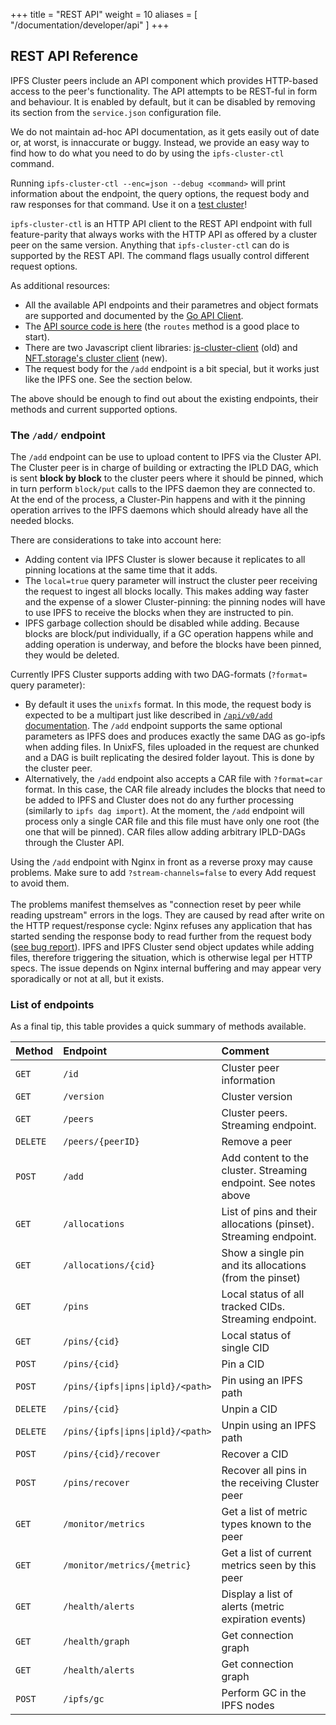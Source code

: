 +++
title = "REST API"
weight = 10
aliases = [
    "/documentation/developer/api"
]
+++

## REST API Reference

IPFS Cluster peers include an API component which provides HTTP-based access to the peer's functionality. The API attempts to be REST-ful in form and behaviour. It is enabled by default, but it can be disabled by removing its section from the `service.json` configuration file.

We do not maintain ad-hoc API documentation, as it gets easily out of date or, at worst, is innaccurate or buggy. Instead, we provide an easy way to find how to do what you need to do by using the `ipfs-cluster-ctl` command.

Running `ipfs-cluster-ctl --enc=json --debug <command>` will print information about the endpoint, the query options, the request body and raw responses for that command. Use it on a [test cluster](/documentation/quickstart/)!

`ipfs-cluster-ctl` is an HTTP API client to the REST API endpoint with full feature-parity that always works with the HTTP API as offered by a cluster peer on the same version. Anything that `ipfs-cluster-ctl` can do is supported by the REST API. The command flags usually control different request options.

As additional resources:

* All the available API endpoints and their parametres and object formats are supported and documented by the [Go API Client](https://pkg.go.dev/github.com/ipfs-cluster/ipfs-cluster/api/rest/client?tab=doc#Client).
* The [API source code is here](https://github.com/ipfs-cluster/ipfs-cluster/blob/master/api/rest/restapi.go) (the `routes` method is a good place to start).
* There are two Javascript client libraries: [js-cluster-client](https://github.com/ipfs-cluster/js-cluster-client) (old) and [NFT.storage's cluster client](https://github.com/nftstorage/ipfs-cluster) (new).
* The request body for the `/add` endpoint is a bit special, but it works just like the IPFS one. See the section below.

The above should be enough to find out about the existing endpoints, their methods and current supported options.

### The `/add/` endpoint

The `/add` endpoint can be use to upload content to IPFS via the Cluster API. The Cluster peer is in charge of building or extracting the IPLD DAG, which is sent **block by block** to the cluster peers where it should be pinned, which in turn perform `block/put` calls to the IPFS daemon they are connected to. At the end of the process, a Cluster-Pin happens and with it the pinning operation arrives to the IPFS daemons which should already have all the needed blocks.

There are considerations to take into account here:

* Adding content via IPFS Cluster is slower because it replicates to all pinning locations at the same time that it adds.
* The `local=true` query parameter will instruct the cluster peer receiving the request to ingest all blocks locally. This makes adding way faster and the expense of a slower Cluster-pinning: the pinning nodes will have to use IPFS to receive the blocks when they are instructed to pin.
* IPFS garbage collection should be disabled while adding. Because blocks are block/put individually, if a GC operation happens while and adding operation is underway, and before the blocks have been pinned, they would be deleted.

Currently IPFS Cluster supports adding with two DAG-formats (`?format=` query parameter):

* By default it uses the `unixfs` format. In this mode, the request body is expected to be a multipart just like described in [`/api/v0/add` documentation](https://docs.ipfs.io/reference/http/api/#api-v0-add). The `/add` endpoint supports the same optional parameters as IPFS does and produces exactly the same DAG as go-ipfs when adding files. In UnixFS, files uploaded in the request are chunked and a DAG is built replicating the desired folder layout. This is done by the cluster peer.
* Alternatively, the `/add` endpoint also accepts a CAR file with `?format=car` format. In this case, the CAR file already includes the blocks that need to be added to IPFS and Cluster does not do any further processing (similarly to `ipfs dag import`). At the moment, the `/add` endpoint will process only a single CAR file and this file must have only one root (the one that will be pinned). CAR files allow adding arbitrary IPLD-DAGs through the Cluster API.

<div class="tipbox warning">Using the <code>/add</code> endpoint with Nginx in front as a reverse proxy may cause problems. Make sure to add <code>?stream-channels=false</code> to every Add request to avoid them.<br /><br />The problems manifest themselves as "connection reset by peer while reading upstream" errors in the logs. They are caused by read after write on the HTTP request/response cycle: Nginx refuses any application that has started sending the response body to read further from the request body (<a href="https://trac.nginx.org/nginx/ticket/1293" target="_blank">see bug report</a>). IPFS and IPFS Cluster send object updates while adding files, therefore triggering the situation, which is otherwise legal per HTTP specs. The issue depends on Nginx internal buffering and may appear very sporadically or not at all, but it exists.</div>

### List of endpoints

As a final tip, this table provides a quick summary of methods available.

|Method      |Endpoint              |Comment                          |
|:-----------|:---------------------|:--------------------------------|
|`GET`       |`/id`                 |Cluster peer information         |
|`GET`       |`/version`            |Cluster version|
|`GET`       |`/peers`              |Cluster peers. Streaming endpoint.|
|`DELETE`    |`/peers/{peerID}`     |Remove a peer|
|`POST`      |`/add`                |Add content to the cluster. Streaming endpoint. See notes above |
|`GET`       |`/allocations`        |List of pins and their allocations (pinset). Streaming endpoint. |
|`GET`       |`/allocations/{cid}`  |Show a single pin and its allocations (from the pinset)|
|`GET`       |`/pins`               |Local status of all tracked CIDs. Streaming endpoint. |
|`GET`       |`/pins/{cid}`         |Local status of single CID|
|`POST`      |`/pins/{cid}`         |Pin a CID|
|`POST`      |`/pins/{ipfs\|ipns\|ipld}/<path>`|Pin using an IPFS path|
|`DELETE`    |`/pins/{cid}`         |Unpin a CID|
|`DELETE`    |`/pins/{ipfs\|ipns\|ipld}/<path>`|Unpin using an IPFS path|
|`POST`      |`/pins/{cid}/recover` |Recover a CID|
|`POST`      |`/pins/recover`       |Recover all pins in the receiving Cluster peer|
|`GET`       |`/monitor/metrics`    |  Get a list of metric types known to the peer |
|`GET`       |`/monitor/metrics/{metric}`    |  Get a list of current metrics seen by this peer |
|`GET`       |`/health/alerts`       |  Display a list of alerts (metric expiration events) |
|`GET`       |`/health/graph`       |  Get connection graph |
|`GET`       |`/health/alerts`       |  Get connection graph |
|`POST`      |`/ipfs/gc`            |  Perform GC in the IPFS nodes |
